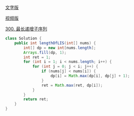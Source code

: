 [文字版](https://programmercarl.com/0300.%E6%9C%80%E9%95%BF%E4%B8%8A%E5%8D%87%E5%AD%90%E5%BA%8F%E5%88%97.html)

[视频版](https://www.bilibili.com/video/BV1ng411J7xP)

[300. 最长递增子序列](https://leetcode.cn/problems/longest-increasing-subsequence)

```Java
class Solution {
    public int lengthOfLIS(int[] nums) {
        int[] dp = new int[nums.length];
        Arrays.fill(dp, 1);
        int ret = 1;
        for (int i = 1; i < nums.length; i++) {
            for (int j = 0; j < i; j++) {
                if (nums[j] < nums[i]) {
                    dp[i] = Math.max(dp[i], dp[j] + 1);
                }
                ret = Math.max(ret, dp[i]);
            }
        }
        return ret;
    }
}
```